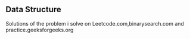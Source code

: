 ## Data Structure
Solutions of the problem i solve on Leetcode.com,binarysearch.com and practice.geeksforgeeks.org
